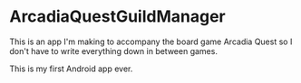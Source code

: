 # ArcadiaQuestGuildManager

This is an app I'm making to accompany the board game Arcadia Quest so I don't have to write everything down in between games.

This is my first Android app ever.
